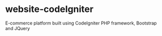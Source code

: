 # website-codeIgniter
E-commerce platform built using CodeIgniter PHP framework, Bootstrap and JQuery
